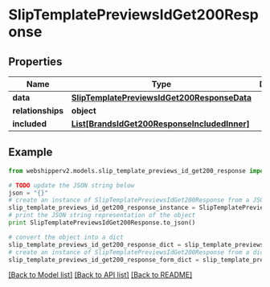 # SlipTemplatePreviewsIdGet200Response


## Properties
Name | Type | Description | Notes
------------ | ------------- | ------------- | -------------
**data** | [**SlipTemplatePreviewsIdGet200ResponseData**](SlipTemplatePreviewsIdGet200ResponseData.md) |  | [optional] 
**relationships** | **object** |  | [optional] 
**included** | [**List[BrandsIdGet200ResponseIncludedInner]**](BrandsIdGet200ResponseIncludedInner.md) |  | [optional] 

## Example

```python
from webshipperv2.models.slip_template_previews_id_get200_response import SlipTemplatePreviewsIdGet200Response

# TODO update the JSON string below
json = "{}"
# create an instance of SlipTemplatePreviewsIdGet200Response from a JSON string
slip_template_previews_id_get200_response_instance = SlipTemplatePreviewsIdGet200Response.from_json(json)
# print the JSON string representation of the object
print SlipTemplatePreviewsIdGet200Response.to_json()

# convert the object into a dict
slip_template_previews_id_get200_response_dict = slip_template_previews_id_get200_response_instance.to_dict()
# create an instance of SlipTemplatePreviewsIdGet200Response from a dict
slip_template_previews_id_get200_response_form_dict = slip_template_previews_id_get200_response.from_dict(slip_template_previews_id_get200_response_dict)
```
[[Back to Model list]](../README.md#documentation-for-models) [[Back to API list]](../README.md#documentation-for-api-endpoints) [[Back to README]](../README.md)


